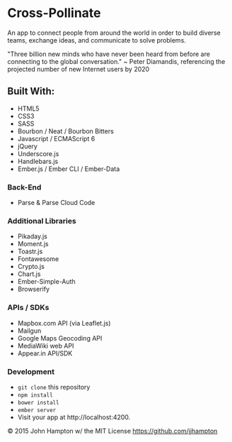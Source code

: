 # Cross-Pollinate

An app to connect people from around the world in order to build diverse teams, exchange ideas, and communicate to solve problems.

"Three billion new minds who have never been heard from before are connecting to the global conversation." ~ Peter Diamandis, referencing the projected number of new Internet users by 2020

## Built With:

* HTML5
* CSS3
* SASS
* Bourbon / Neat / Bourbon Bitters
* Javascript / ECMAScript 6
* jQuery
* Underscore.js
* Handlebars.js
* Ember.js / Ember CLI / Ember-Data

### Back-End
* Parse &  Parse Cloud Code

### Additional Libraries
* Pikaday.js
* Moment.js
* Toastr.js
* Fontawesome
* Crypto.js
* Chart.js
* Ember-Simple-Auth
* Browserify

### APIs / SDKs
* Mapbox.com API (via Leaflet.js)
* Mailgun
* Google Maps Geocoding API
* MediaWiki web API
* Appear.in API/SDK

### Development

* `git clone` this repository
* `npm install`
* `bower install`
* `ember server`
* Visit your app at http://localhost:4200.

&copy; 2015 John Hampton  w/ the MIT License
https://github.com/jjhampton
